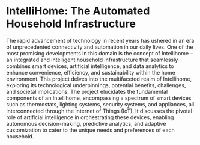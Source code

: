 # IntelliHome: The Automated Household Infrastructure
The rapid advancement of technology in recent years has ushered in an era of unprecedented connectivity and automation in our daily lives. One of the most promising developments in this domain is the concept of Intellihome – an integrated and intelligent household infrastructure that seamlessly combines smart devices, artificial intelligence, and data analytics to enhance convenience, efficiency, and sustainability within the home environment. This project delves into the multifaceted realm of Intellihome, exploring its technological underpinnings, potential benefits, challenges, and societal implications. The project elucidates the fundamental components of an Intellihome, encompassing a spectrum of smart devices such as thermostats, lighting systems, security systems, and appliances, all interconnected through the Internet of Things (IoT). It discusses the pivotal role of artificial intelligence in orchestrating these devices, enabling autonomous decision-making, predictive analytics, and adaptive customization to cater to the unique needs and preferences of each household. 
